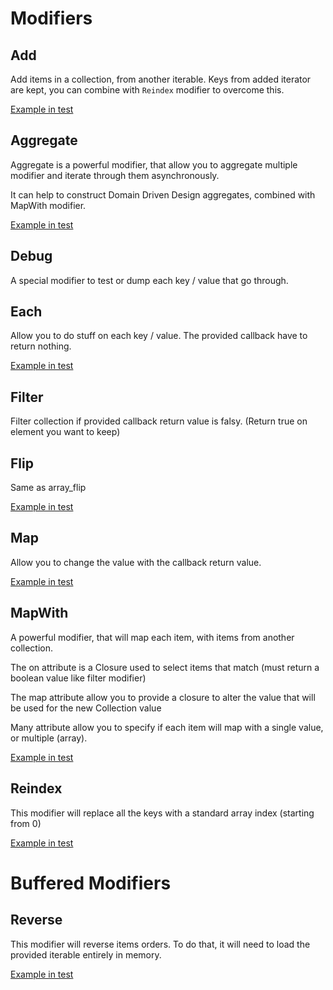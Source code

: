 # Modifiers

## Add
Add items in a collection, from another iterable.
Keys from added iterator are kept, you can combine with `Reindex` modifier to overcome this.

[Example in test](../tests/unit/Modifier/AddTest.php)

## Aggregate
Aggregate is a powerful modifier, that allow you to aggregate multiple modifier and iterate through them asynchronously.

It can help to construct Domain Driven Design aggregates, combined with MapWith modifier.

[Example in test](../tests/unit/Modifier/AggregateTest.php)

## Debug
A special modifier to test or dump each key / value that go through.

## Each
Allow you to do stuff on each key / value. The provided callback have to return nothing.

[Example in test](../tests/unit/Modifier/EachTest.php)

## Filter
Filter collection if provided callback return value is falsy. (Return true on element you want to keep)

## Flip
Same as array_flip

[Example in test](../tests/unit/Modifier/FlipTest.php)

## Map
Allow you to change the value with the callback return value.

[Example in test](../tests/unit/Modifier/MapTest.php)

## MapWith
A powerful modifier, that will map each item, with items from another collection.

The on attribute is a Closure used to select items that match (must return a boolean value like filter modifier)

The map attribute allow you to provide a closure to alter the value that will be used for the new Collection value

Many attribute allow you to specify if each item will map with a single value, or multiple (array).

[Example in test](../tests/unit/Modifier/MapWithTest.php)

## Reindex
This modifier will replace all the keys with a standard array index (starting from 0)

[Example in test](../tests/unit/Modifier/MapTest.php)

# Buffered Modifiers

## Reverse
This modifier will reverse items orders. To do that, it will need to load the provided iterable entirely in memory.

[Example in test](../tests/unit/BufferedModifier/ReverseTest.php)
